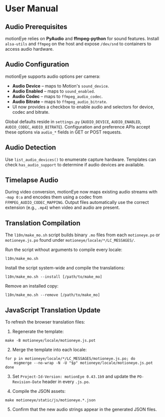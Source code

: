 <!-- version: 2025-08-27.1 -->

# User Manual

## Audio Prerequisites
motionEye relies on **PyAudio** and **ffmpeg-python** for sound features. Install `alsa-utils` and `ffmpeg` on the host and expose `/dev/snd` to containers to access audio hardware.

## Audio Configuration
motionEye supports audio options per camera:
- **Audio Device** – maps to Motion's `sound_device`.
- **Audio Enabled** – maps to `sound_enabled`.
- **Audio Codec** – maps to `ffmpeg_audio_codec`.
- **Audio Bitrate** – maps to `ffmpeg_audio_bitrate`.
- UI now provides a checkbox to enable audio and selectors for device, codec and bitrate.

Global defaults reside in `settings.py` (`AUDIO_DEVICE`, `AUDIO_ENABLED`, `AUDIO_CODEC`, `AUDIO_BITRATE`).
Configuration and preference APIs accept these options via `audio_*` fields in GET or POST requests.

## Audio Detection
Use `list_audio_devices()` to enumerate capture hardware. Templates can check
`has_audio_support` to determine if audio devices are available.

## Timelapse Audio
During video conversion, motionEye now maps existing audio streams with `-map 0:a` and
encodes them using a codec from `FFMPEG_AUDIO_CODEC_MAPPING`. Output files automatically
use the correct extension (e.g., `.mp4`) when video and audio are present.

## Translation Compilation
The `l10n/make_mo.sh` script builds binary `.mo` files from each `motioneye.po` or `motioneye.js.po` found under `motioneye/locale/*/LC_MESSAGES/`.

Run the script without arguments to compile every locale:

```
l10n/make_mo.sh
```

Install the script system-wide and compile the translations:

```
l10n/make_mo.sh --install [/path/to/make_mo]
```

Remove an installed copy:

```
l10n/make_mo.sh --remove [/path/to/make_mo]
```

## JavaScript Translation Update
To refresh the browser translation files:

1. Regenerate the template:

```
make -B motioneye/locale/motioneye.js.pot
```

2. Merge the template into each locale:

```
for p in motioneye/locale/*/LC_MESSAGES/motioneye.js.po; do
    msgmerge --no-wrap -N -U "$p" motioneye/locale/motioneye.js.pot
done
```

3. Set `Project-Id-Version: motionEye 0.43.1b9` and update the `PO-Revision-Date` header in every `.js.po`.

4. Compile the JSON assets:

```
make motioneye/static/js/motioneye.*.json
```

5. Confirm that the new audio strings appear in the generated JSON files.
